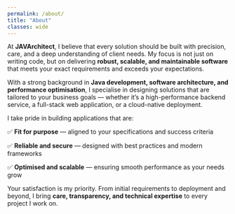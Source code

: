 ```yaml
---
permalink: /about/
title: "About"
classes: wide
---
```


At **JAVArchitect**, I believe that every solution should be built with precision, care, and a deep understanding of client needs. My focus is not just on writing code, but on delivering **robust, scalable, and maintainable software** that meets your exact requirements and exceeds your expectations.

With a strong background in **Java development, software architecture, and performance optimisation**, I specialise in designing solutions that are tailored to your business goals — whether it’s a high-performance backend service, a full-stack web application, or a cloud-native deployment.

I take pride in building applications that are:

✅ **Fit for purpose** — aligned to your specifications and success criteria

✅ **Reliable and secure** — designed with best practices and modern frameworks

✅ **Optimised and scalable** — ensuring smooth performance as your needs grow

Your satisfaction is my priority. From initial requirements to deployment and beyond, I bring **care, transparency, and technical expertise** to every project I work on.
